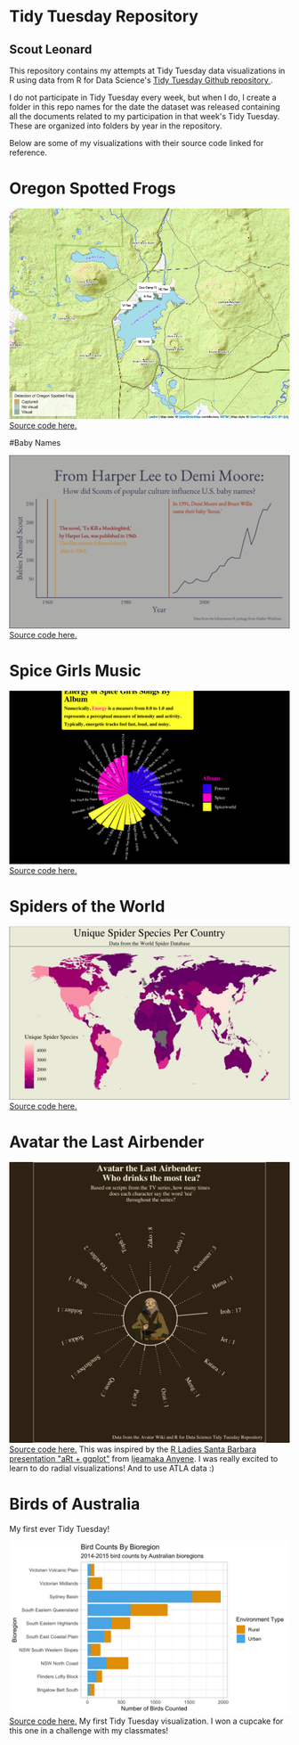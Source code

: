 # Tidy Tuesday Repository
## Scout Leonard

This repository contains my attempts at Tidy Tuesday data visualizations in R using data from R for Data Science's [Tidy Tuesday Github repository ](https://github.com/rfordatascience/tidytuesday). 

I do not participate in Tidy Tuesday every week, but when I do, I create a folder in this repo names for the date the dataset was released containing all the documents related to my participation in that week's Tidy Tuesday. These are organized into folders by year in the repository. 

Below are some of my visualizations with their source code linked for reference.

# Oregon Spotted Frogs 

![](viz/frogs_map.png)
[Source code here.](https://github.com/scoutcleonard/tidytuesday/blob/master/docs/2022/2022-08-02/2022-08-02.qmd)

#Baby Names

![](/viz/scout_names_tt.png)
[Source code here.](https://github.com/scoutcleonard/tidytuesday/blob/master/docs/2022/2022-03-22/2022-03-22.Rmd)

# Spice Girls Music

![](viz/spicegorls.png)
[Source code here.](https://github.com/scoutcleonard/tidytuesday/blob/master/docs/2021/2021-12-14/2021-12-14.Rmd)

# Spiders of the World

![](/viz/world_spiders.png)
[Source code here.](https://github.com/scoutcleonard/tidytuesday/blob/master/2021/2021-12-07/2021-12-07.Rmd)

# Avatar the Last Airbender

![](/viz/iroh_tt.png)  
[Source code here.](https://github.com/scoutcleonard/tidytuesday/tree/master/2020/2020-08-11) This was inspired by the [R Ladies Santa Barbara presentation "aRt + ggplot"](https://www.youtube.com/watch?v=h0i6KAahLY8&t=2384s) from [Ijeamaka Anyene](https://twitter.com/ijeamaka_a). I was really excited to learn to do radial visualizations! And to use ATLA data :) 

# Birds of Australia

My first ever Tidy Tuesday! 

![](/viz/birds.png)
[Source code here.](https://github.com/scoutcleonard/tidytuesday/tree/master/2021/2021-08-31) My first Tidy Tuesday visualization. I won a cupcake for this one in a challenge with my classmates! 

